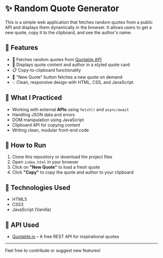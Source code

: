 # ✨ Random Quote Generator

This is a simple web application that fetches random quotes from a public API and displays them dynamically in the browser. It allows users to get a new quote, copy it to the clipboard, and see the author's name.

## 📌 Features

- 🔁 Fetches random quotes from [Quotable API](https://api.quotable.io/random)
- 📝 Displays quote content and author in a styled quote card
- 📋 Copy-to-clipboard functionality
- 🔄 "New Quote" button fetches a new quote on demand
- 💡 Clean, responsive design with HTML, CSS, and JavaScript

## 🎯 What I Practiced

- Working with external **APIs** using `fetch()` and `async/await`
- Handling JSON data and errors
- DOM manipulation using JavaScript
- Clipboard API for copying content
- Writing clean, modular front-end code

## 🚀 How to Run

1. Clone this repository or download the project files
2. Open `index.html` in your browser
3. Click on **"New Quote"** to load a fresh quote
4. Click **"Copy"** to copy the quote and author to your clipboard


## 🧰 Technologies Used

- HTML5
- CSS3
- JavaScript (Vanilla)

## 📡 API Used

- [Quotable.io](https://api.quotable.io/random) – A free REST API for inspirational quotes

---

Feel free to contribute or suggest new features!
